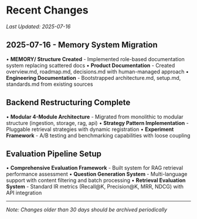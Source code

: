 # Recent Changes

*Last Updated: 2025-07-16*

## 2025-07-16 - Memory System Migration

• **MEMORY/ Structure Created** - Implemented role-based documentation system replacing scattered docs
• **Product Documentation** - Created overview.md, roadmap.md, decisions.md with human-managed approach
• **Engineering Documentation** - Bootstrapped architecture.md, setup.md, standards.md from existing sources

## Backend Restructuring Complete

• **Modular 4-Module Architecture** - Migrated from monolithic to modular structure (ingestion, storage, rag, api)
• **Strategy Pattern Implementation** - Pluggable retrieval strategies with dynamic registration
• **Experiment Framework** - A/B testing and benchmarking capabilities with loose coupling

## Evaluation Pipeline Setup

• **Comprehensive Evaluation Framework** - Built system for RAG retrieval performance assessment
• **Question Generation System** - Multi-language support with content filtering and batch processing
• **Retrieval Evaluation System** - Standard IR metrics (Recall@K, Precision@K, MRR, NDCG) with API integration

---

*Note: Changes older than 30 days should be archived periodically*